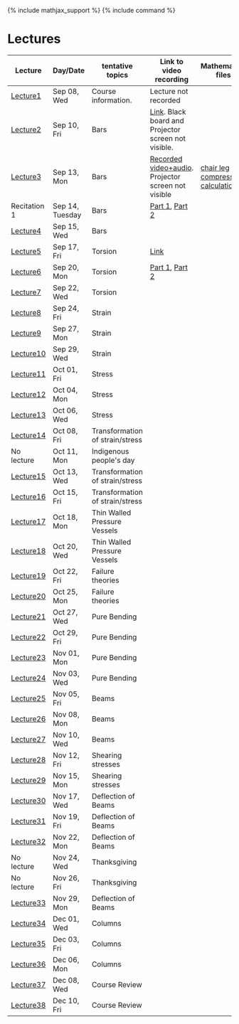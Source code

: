 {% include mathjax_support %}
{% include command %}

# Lectures



<!-- Bars (Springs)
Torsion
Bending
Stress/Strain tensors
Transformation of Stress/Strain
Mohr Circle
Pressure Vessels/Failure Criteria--Octahedral, Maximum shear, Rankine-Hugnoit.
Buckling/Energy Methods.
Optional: Dynamics

HW 6-8 (On days when lab is due don't have a home work due)
       1 Midterm
       1 Final
       3 Labs. -->


|Lecture | Day/Date| tentative topics | Link to video recording| Mathematica files|
|----------------|----------------|----------------|-------|------------|
| [Lecture1](Lecture_1.md) | Sep 08, Wed | Course information. |Lecture not recorded||
| [Lecture2](Lecture_2.md) | Sep 10, Fri | Bars |[Link](https://www.dropbox.com/sh/iaydi3p18gm5mp5/AADvcdZVd6ImaMcPrSiL6MtRa?dl=0). Black board and Projector screen not visible.||
| [Lecture3](Lecture_3.md) | Sep 13, Mon | Bars |[Recorded video+audio](https://www.dropbox.com/sh/as2gnbrb7fzkr3d/AAB_h7GD2anBSG-3P0jMTdhKa?dl=0). Projector screen not visible| [chair leg compression calculation](WFiles/ChairLegCompression.nb)|
| Recitation 1 | Sep 14, Tuesday | Bars | [Part 1](https://brown.zoom.us/rec/share/JkcfYkay_wd5uf3dC8Y0VEdQ1x-SaVE6grVDuEXper8zgxIiM9HGgXDYhQxY0-T4.qD4L8y2yI97duA_t?startTime=1631635347000), [Part 2](https://brown.zoom.us/rec/share/Qs-tbWQ3lktWWx223jd09n-_TSUddnLuMZ_jEHR5vnsRoGexRNx9BAW4fk3BKe8.8LA5r9WvYK5GfxzS?startTime=1631637309000)||
| [Lecture4](Lecture_4.md) | Sep 15, Wed | Bars |||
| [Lecture5](Lecture_5.md) | Sep 17, Fri | Torsion |[Link](https://www.dropbox.com/s/bsvvpkazu1dzr29/ENGN0310_Sep17.mp4?dl=0)||
| [Lecture6](Lecture_6.md) | Sep 20, Mon | Torsion |[Part 1](https://www.dropbox.com/s/3bel261ivxzinqa/ENGN0310_Sep20_Part1.mp4?dl=0), [Part 2](https://www.dropbox.com/s/lk8bjgdvfc4vxyl/ENGN0310_Sep20_Part2.mp4?dl=0)||
| [Lecture7](Lecture_7.md) | Sep 22, Wed | Torsion |||
| [Lecture8](Lecture_8.md) | Sep 24, Fri | Strain |||
| [Lecture9](Lecture_9.md) | Sep 27, Mon | Strain |||
| [Lecture10](Lecture_10.md) | Sep 29, Wed | Strain |||
| [Lecture11](Lecture_11.md) | Oct 01, Fri | Stress |||
| [Lecture12](Lecture_12.md) | Oct 04, Mon | Stress |||
| [Lecture13](Lecture_13.md) | Oct 06, Wed | Stress |||
| [Lecture14](Lecture_14.md) | Oct 08, Fri |  Transformation of strain/stress |||
| No lecture | Oct 11, Mon | Indigenous people's day |||
| [Lecture15](Lecture_15.md) | Oct 13, Wed | Transformation of strain/stress |||
| [Lecture16](Lecture_16.md) | Oct 15, Fri | Transformation of strain/stress |||
| [Lecture17](Lecture_17.md) | Oct 18, Mon |  Thin Walled Pressure Vessels |||
| [Lecture18](Lecture_18.md) | Oct 20, Wed | Thin Walled Pressure Vessels |||
| [Lecture19](Lecture_19.md) | Oct 22, Fri | Failure theories |||
| [Lecture20](Lecture_20.md) | Oct 25, Mon | Failure theories |||
| [Lecture21](Lecture_21.md) | Oct 27, Wed | Pure Bending |||
| [Lecture22](Lecture_22.md) | Oct 29, Fri | Pure Bending |||
| [Lecture23](Lecture_23.md) | Nov 01, Mon | Pure Bending |||
| [Lecture24](Lecture_24.md) | Nov 03, Wed | Pure Bending |||
| [Lecture25](Lecture_25.md) | Nov 05, Fri | Beams |||
| [Lecture26](Lecture_26.md) | Nov 08, Mon | Beams|||
| [Lecture27](Lecture_27.md) | Nov 10, Wed | Beams |||
| [Lecture28](Lecture_28.md) | Nov 12, Fri | Shearing stresses|||
| [Lecture29](Lecture_29.md) | Nov 15, Mon | Shearing stresses |||
| [Lecture30](Lecture_30.md) | Nov 17, Wed | Deflection of Beams |||
| [Lecture31](Lecture_31.md) | Nov 19, Fri | Deflection of Beams |||
| [Lecture32](Lecture_32.md) | Nov 22, Mon | Deflection of Beams |||
| No lecture | Nov 24, Wed | Thanksgiving |||
| No lecture | Nov 26, Fri | Thanksgiving |||
| [Lecture33](Lecture_33.md) | Nov 29, Mon | Deflection of Beams |||
| [Lecture34](Lecture_34.md) | Dec 01, Wed | Columns |||
| [Lecture35](Lecture_35.md) | Dec 03, Fri | Columns |||
| [Lecture36](Lecture_36.md) | Dec 06, Mon | Columns|||
| [Lecture37](Lecture_37.md) | Dec 08, Wed | Course Review |||
| [Lecture38](Lecture_38.md) | Dec 10, Fri | Course Review|||



















